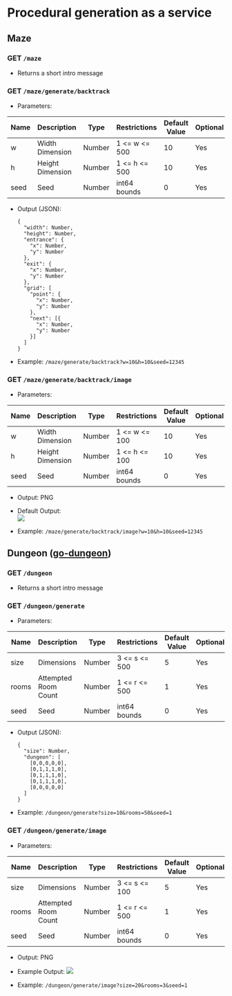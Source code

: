 # Procedural generation as a service

## Maze

### GET `/maze`
  * Returns a short intro message

### GET `/maze/generate/backtrack`
  * Parameters:  

  | Name | Description      | Type   | Restrictions  | Default Value | Optional |
  | ---- | ---------------- | ------ | ------------- | ------------- | -------- |
  | w    | Width Dimension  | Number | 1 <= w <= 500 | 10            | Yes      |
  | h    | Height Dimension | Number | 1 <= h <= 500 | 10            | Yes      |
  | seed | Seed             | Number | int64 bounds  | 0             | Yes      |

  * Output (JSON):

        {
          "width": Number,
          "height": Number,
          "entrance": {
            "x": Number,
            "y": Number
          },
          "exit": {
            "x": Number,
            "y": Number
          },
          "grid": [
            "point": {
              "x": Number,
              "y": Number
            },
            "next": [{
              "x": Number,
              "y": Number
            }]
          ]
        }

  * Example: `/maze/generate/backtrack?w=10&h=10&seed=12345`



### GET `/maze/generate/backtrack/image`
  * Parameters:  

  | Name | Description      | Type   | Restrictions  | Default Value | Optional |
  | ---- | ---------------- | ------ | ------------- | ------------- | -------- |
  | w    | Width Dimension  | Number | 1 <= w <= 100 | 10            | Yes      |
  | h    | Height Dimension | Number | 1 <= h <= 100 | 10            | Yes      |
  | seed | Seed             | Number | int64 bounds  | 0             | Yes      |

  * Output: PNG
  * Default Output:  
    ![](http://i.imgur.com/l6c7JFz.png)

  * Example: `/maze/generate/backtrack/image?w=10&h=10&seed=12345`

## Dungeon ([go-dungeon](https://github.com/Meshiest/go-dungeon))

### GET `/dungeon`
  * Returns a short intro message

### GET `/dungeon/generate`
  * Parameters:  

  | Name  | Description          | Type   | Restrictions  | Default Value | Optional |
  | ----- | -------------------- | ------ | ------------- | ------------- | -------- |
  | size  | Dimensions           | Number | 3 <= s <= 500 | 5             | Yes      |
  | rooms | Attempted Room Count | Number | 1 <= r <= 500 | 1             | Yes      |
  | seed  | Seed                 | Number | int64 bounds  | 0             | Yes      |

  * Output (JSON):

        {
          "size": Number,
          "dungeon": [
            [0,0,0,0,0],
            [0,1,1,1,0],
            [0,1,1,1,0],
            [0,1,1,1,0],
            [0,0,0,0,0]
          ]
        }

  * Example: `/dungeon/generate?size=10&rooms=50&seed=1`

### GET `/dungeon/generate/image`
  * Parameters:  

  | Name  | Description          | Type   | Restrictions  | Default Value | Optional |
  | ----- | -------------------- | ------ | ------------- | ------------- | -------- |
  | size  | Dimensions           | Number | 3 <= s <= 100 | 5             | Yes      |
  | rooms | Attempted Room Count | Number | 1 <= r <= 500 | 1             | Yes      |
  | seed  | Seed                 | Number | int64 bounds  | 0             | Yes      |

  * Output: PNG
  * Example Output:
    ![](http://i.imgur.com/jQYpKhr.png)

  * Example: `/dungeon/generate/image?size=20&rooms=3&seed=1`
